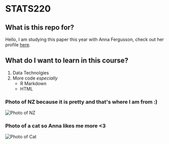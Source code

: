 # STATS220

## What is this repo for?

Hello, I am studying this paper this year with Anna Fergusson, check out her profile [here](https://profiles.auckland.ac.nz/a-fergusson).

## What do I want to learn in this course?

1. Data Technolgies
2. More code *especially*
   - R Markdown
   - HTML
  
### Photo of NZ because it is pretty and that's where I am from :) 
  
![Photo of NZ](https://encrypted-tbn0.gstatic.com/licensed-image?q=tbn:ANd9GcS57sgA2RKLJkofr65kx0SD7KiO1RIfy_Cf_DA00jHrdfMeagnnyqvPyZ0rNG5yfJ-b9QaYeL5JUg_PKcfNV6VfZ8Y8KUKAjFIHIdCxAA)


### Photo of a cat so Anna likes me more <3 

![Photo of Cat](https://images.unsplash.com/photo-1529778873920-4da4926a72c2?q=80&w=1000&auto=format&fit=crop&ixlib=rb-4.0.3&ixid=M3wxMjA3fDB8MHxzZWFyY2h8Mnx8Y3V0ZSUyMGNhdHxlbnwwfHwwfHx8MA%3D%3D)
